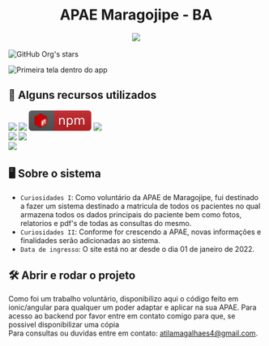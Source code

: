 <h1 align="center"> APAE Maragojipe - BA </h1>
<p align="center">
  <img src="http://img.shields.io/static/v1?label=STATUS&message=CONCLUIDO&color=GREEN&style=for-the-badge"/>
</p>

![GitHub Org's stars](https://img.shields.io/github/stars/camilafernanda?style=social)

![Primeira tela dentro do app](https://i.imgur.com/OvMhDR4.png)





## 📁 Alguns recursos utilizados

  <img src="https://badges.aleen42.com/src/angular.svg"/>  <img src="https://badges.aleen42.com/src/typescript.svg"/>
  <img src="https://github.com/aleen42/badges/blob/master/src/npm.svg"/>  <img src="https://img.shields.io/badge/php-%23777BB4.svg?style=for-the-badge&logo=php&logoColor=white"/><br>
  <img src="https://badges.aleen42.com/src/visual_studio_code.svg"/>  <img src="https://img.shields.io/badge/html5-%23E34F26.svg?style=for-the-badge&logo=html5&logoColor=white"/><br>
  <img src="https://img.shields.io/badge/css3-%231572B6.svg?style=for-the-badge&logo=css3&logoColor=white"/>


## 🖥️  Sobre o sistema

- `Curiosidades I`: Como voluntário da APAE de Maragojipe, fui destinado a fazer um sistema destinado a matricula de todos os pacientes no qual armazena todos os dados principais do paciente bem como fotos, relatorios e pdf's de todas as consultas do mesmo.
- `Curiosidades II`: Conforme for crescendo a APAE, novas informações e finalidades serão adicionadas ao sistema.
- `Data de ingresso`: O site está no ar desde o dia 01 de janeiro de 2022.



## 🛠️ Abrir e rodar o projeto

Como foi um trabalho voluntário, disponibilizo aqui o código feito em ionic/angular para qualquer um poder adaptar e aplicar na sua APAE. Para acesso ao backend por favor entre em contato comigo para que, se possivel disponibilizar uma cópia
<br>Para consultas ou duvidas entre em contato: atilamagalhaes4@gmail.com.

